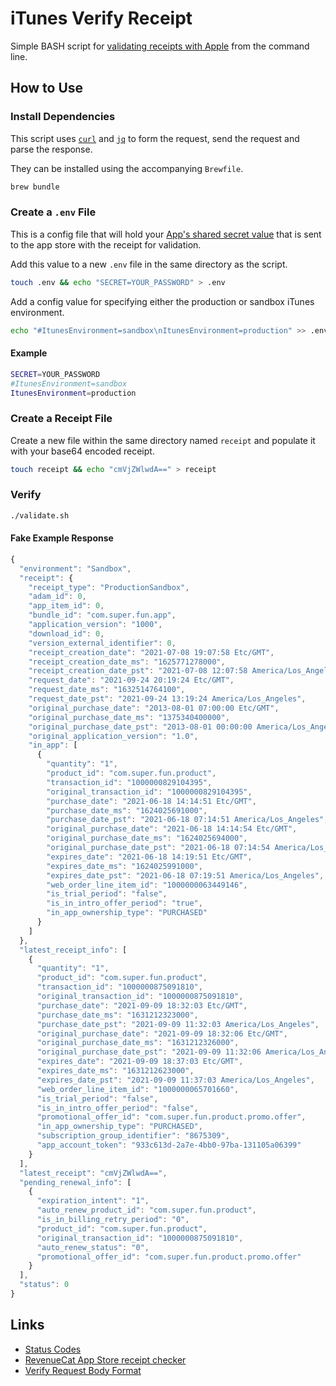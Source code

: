# iTunes Verify Receipt

Simple BASH script for [validating receipts with Apple](https://developer.apple.com/documentation/storekit/original_api_for_in-app_purchase/validating_receipts_with_the_app_store) from the command line.

## How to Use

### Install Dependencies

This script uses [`curl`](https://github.com/curl/curl) and [`jq`](https://stedolan.github.io/jq/) to form the request, send the request and parse the response.

They can be installed using the accompanying `Brewfile`.

```bash
brew bundle
``` 

### Create a `.env` File

This is a config file that will hold your [App's shared secret value](https://help.apple.com/app-store-connect/#/devf341c0f01) that is sent to the app store with the receipt for validation.

Add this value to a new `.env` file in the same directory as the script.

```bash
touch .env && echo "SECRET=YOUR_PASSWORD" > .env
```

Add a config value for specifying either the production or sandbox iTunes environment.

```bash
echo "#ItunesEnvironment=sandbox\nItunesEnvironment=production" >> .env
```

#### Example

```bash
SECRET=YOUR_PASSWORD
#ItunesEnvironment=sandbox
ItunesEnvironment=production
```

### Create a Receipt File

Create a new file within the same directory named `receipt` and populate it with your base64 encoded receipt.

```bash
touch receipt && echo "cmVjZWlwdA==" > receipt
```

### Verify

```bash
./validate.sh
```

#### Fake Example Response

```javascript
{
  "environment": "Sandbox",
  "receipt": {
    "receipt_type": "ProductionSandbox",
    "adam_id": 0,
    "app_item_id": 0,
    "bundle_id": "com.super.fun.app",
    "application_version": "1000",
    "download_id": 0,
    "version_external_identifier": 0,
    "receipt_creation_date": "2021-07-08 19:07:58 Etc/GMT",
    "receipt_creation_date_ms": "1625771278000",
    "receipt_creation_date_pst": "2021-07-08 12:07:58 America/Los_Angeles",
    "request_date": "2021-09-24 20:19:24 Etc/GMT",
    "request_date_ms": "1632514764100",
    "request_date_pst": "2021-09-24 13:19:24 America/Los_Angeles",
    "original_purchase_date": "2013-08-01 07:00:00 Etc/GMT",
    "original_purchase_date_ms": "1375340400000",
    "original_purchase_date_pst": "2013-08-01 00:00:00 America/Los_Angeles",
    "original_application_version": "1.0",
    "in_app": [
      {
        "quantity": "1",
        "product_id": "com.super.fun.product",
        "transaction_id": "1000000829104395",
        "original_transaction_id": "1000000829104395",
        "purchase_date": "2021-06-18 14:14:51 Etc/GMT",
        "purchase_date_ms": "1624025691000",
        "purchase_date_pst": "2021-06-18 07:14:51 America/Los_Angeles",
        "original_purchase_date": "2021-06-18 14:14:54 Etc/GMT",
        "original_purchase_date_ms": "1624025694000",
        "original_purchase_date_pst": "2021-06-18 07:14:54 America/Los_Angeles",
        "expires_date": "2021-06-18 14:19:51 Etc/GMT",
        "expires_date_ms": "1624025991000",
        "expires_date_pst": "2021-06-18 07:19:51 America/Los_Angeles",
        "web_order_line_item_id": "1000000063449146",
        "is_trial_period": "false",
        "is_in_intro_offer_period": "true",
        "in_app_ownership_type": "PURCHASED"
      }
    ]
  },
  "latest_receipt_info": [
    {
      "quantity": "1",
      "product_id": "com.super.fun.product",
      "transaction_id": "1000000875091810",
      "original_transaction_id": "1000000875091810",
      "purchase_date": "2021-09-09 18:32:03 Etc/GMT",
      "purchase_date_ms": "1631212323000",
      "purchase_date_pst": "2021-09-09 11:32:03 America/Los_Angeles",
      "original_purchase_date": "2021-09-09 18:32:06 Etc/GMT",
      "original_purchase_date_ms": "1631212326000",
      "original_purchase_date_pst": "2021-09-09 11:32:06 America/Los_Angeles",
      "expires_date": "2021-09-09 18:37:03 Etc/GMT",
      "expires_date_ms": "1631212623000",
      "expires_date_pst": "2021-09-09 11:37:03 America/Los_Angeles",
      "web_order_line_item_id": "1000000065701660",
      "is_trial_period": "false",
      "is_in_intro_offer_period": "false",
      "promotional_offer_id": "com.super.fun.product.promo.offer",
      "in_app_ownership_type": "PURCHASED",
      "subscription_group_identifier": "8675309",
      "app_account_token": "933c613d-2a7e-4bb0-97ba-131105a06399"
    }
  ],
  "latest_receipt": "cmVjZWlwdA==",
  "pending_renewal_info": [
    {
      "expiration_intent": "1",
      "auto_renew_product_id": "com.super.fun.product",
      "is_in_billing_retry_period": "0",
      "product_id": "com.super.fun.product",
      "original_transaction_id": "1000000875091810",
      "auto_renew_status": "0",
      "promotional_offer_id": "com.super.fun.product.promo.offer"
    }
  ],
  "status": 0
}
```

## Links

* [Status Codes](https://developer.apple.com/documentation/appstorereceipts/status)
* [RevenueCat App Store receipt checker](https://www.revenuecat.com/apple-receipt-checker)
* [Verify Request Body Format](https://developer.apple.com/documentation/appstorereceipts/requestbody)